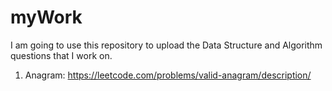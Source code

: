 # myWork
I am going to use this repository to upload the Data Structure and Algorithm questions that I work on. 

1. Anagram: https://leetcode.com/problems/valid-anagram/description/
